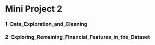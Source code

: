 # Mini Project 2


### 1: Data_Exploration_and_Cleaning
### 2: Exploring_Remaining_Financial_Features_in_the_Dataset
